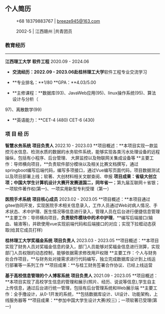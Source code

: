 ##        个人简历

​  &ensp;&ensp;&ensp;&ensp;                                        +68 18379883767 | breeze945@163.com

​ &ensp;&ensp;&ensp;&ensp;                                              2002-5 | 江西赣州 |共青团员

### 教育经历

------

**江西理⼯⼤学**                   **软件⼯程**                   2020.09 - 2024.06

- **交流经历：**2022.09 - 2023.06赴**桂林理⼯⼤学**软件⼯程专业交流学习

- **专业排名：**1/80 **GPA：**4.03/5.00

- **主修课程：**数据库(93)、JavaWeb应⽤(95)、linux操作系统(95)、算法设计与分析（

97)、离散数学(99)

- **英语能⼒：**CET-4 (480) CET-6 (430)


### **项 ⽬ 经 历**

**智慧⽔务系统**                                       **项⽬负责⼈**         2022.10 - 2023.03
**项⽬概述：**本项⽬实现⼀款监控污⽔信息、检测⽔质的数据的⽔务软件系统，能够实现各类污⽔处理设备的远程操纵，包括有小程序、后台管理、 ⼤屏监控以及物联⽹关集成设备等
**主要⼯作：导师横向项⽬，**负责软件部分模块以及相关⽐赛⽂档撰写，通过springboot编写后端代码，编写多项接口，通过Vue编写⻚⾯代码，项⽬数据测试以及项⽬部署上线；软著、⼤创材料相关⽂献查阅、申报
**项⽬成果：**省级⼤创⽴项；**中国⼤学⽣计算机设计⼤赛开发赛道国⼆**，同年**省⼀**；第九届互联⽹＋省银；⼀项软件著作权(第⼀)、⼀项实⽤新型专利受理（第⼀）

**医院⼿术系统**                                       **项⽬核⼼成员**            2023.02 - 2023.05
**项⽬概述：**本项⽬通过gitee协同开发，实现医院⼿术相关信息录⼊，⼯作⼈员通过Web对病⼈情况、⼿术状态、术中护理、医⽣情况等信息进⾏录⼊，管理⼈员在后台进⾏便捷信息管理
**主要⼯作：导师横向项⽬，**负责软件模块中的术中护理**，**编写后端接口(输⾎、输液等)，并欧使⽤vue实现前端代码和后端接口的对应；实现下拉框动态获取(给其它成员打样)

**桂林理⼯⼤学奖福⾦系统**                    **项⽬负责⼈**                  2023.03 - 2023.05
**项⽬概述：**本项⽬实现了财务⼈员对奖福⾦信息的录⼊，部⻔⼈员能够对奖福⾦信息进⾏测算，实现部⻔⼈员权限的动态控制，能够依据需求修改⽤⼾权限
**主要⼯作：个⼈与财务处合作项⽬，**与财务处对接需求进⾏代码编写，独⽴完成数据库设计到上线运⾏部署等⼀系列⼯作
**项⽬成果：**与桂⼯财务签署合作协议、已经上线运营

**基于⾼校信息管理的个⼈博客系统**     **项⽬负责⼈**                2021.09 - 2023.05
**项⽬概述：**本项⽬实现了⾼校学⽣信息的管理和展⽰(照⽚、经历、说说等信息),学⽣⾃主上传信息，通过后台进⾏统⼀管理，包括有后台管理系统和Web展⽰端
**主要⼯作：全⼿撸设计，从0-1开发的系统，**包括数据库设计、UI设计、功能架构，上线服务器等
**项⽬成果：**参加中国⼤学⽣设计⼤赛(校三)；⼀项软著已受理(第⼀)

